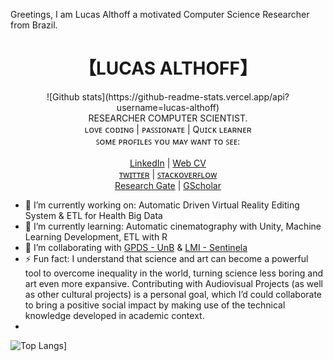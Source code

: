 

Greetings, I am Lucas Althoff a motivated Computer Science Researcher from Brazil.

<h1 align="center"> 【LUCAS ALTHOFF】</h1>
<p align="center">
 ![Github stats](https://github-readme-stats.vercel.app/api?username=lucas-althoff)<br/>
 RESEARCHER COMPUTER SCIENTIST.<br/>
  ʟᴏᴠᴇ ᴄᴏᴅɪɴɢ | ᴘᴀꜱꜱɪᴏɴᴀᴛᴇ | Qᴜɪᴄᴋ ʟᴇᴀʀɴᴇʀ<br/>
  ꜱᴏᴍᴇ ᴘʀᴏꜰɪʟᴇꜱ ʏᴏᴜ ᴍᴀʏ ᴡᴀɴᴛ ᴛᴏ ꜱᴇᴇ: <br/><br/>
  <a href="https://www.linkedin.com/in//lucas-althoff-747451151/" target="_blank">LinkedIn</a> |
  <a href="https://lucas-althoff.github.io/" target="_blank">Web CV</a><br/>
  <a href="https://twitter.com/billdarwaza" target="_blank">ᴛᴡɪᴛᴛᴇʀ</a> |
  <a href="https://www.stackoverflow.com/users/https://stackoverflow.com/users/13046357/lucas-althoff" target="_blank">ꜱᴛᴀᴄᴋᴏᴠᴇʀꜰʟᴏᴡ</a> <br/>
  <a href="https://www.researchgate.net/profile/Lucas-Althoff" target="_blank">Research Gate</a> |
  <a href="https://scholar.google.com.br/citations?hl=pt-BR&user=POn52SkAAAAJ" target="_blank">GScholar</a><br/>
</p>

- 🔭 I’m currently working on: Automatic Driven Virtual Reality Editing System & ETL for Health Big Data 
- 🌱 I’m currently learning: Automatic cinematography with Unity, Machine Learning Development, ETL with R  
- 👯 I’m collaborating with [GPDS - UnB](http://www.gpds.ene.unb.br/) & [LMI - Sentinela](http://www.lmi-sentinela.unb.br/)
- ⚡ Fun fact: I understand that science and art can become a powerful tool to overcome inequality in the world, turning science less boring and art even more expansive. Contributing with Audiovisual Projects (as well as other cultural projects) is a personal goal, which I’d could collaborate to bring a positive social impact by making use of the technical knowledge developed in academic context.
- 
<!--
**lucas-althoff/Lucas-Althoff** is a ✨ _special_ ✨ repository because its `README.md` (this file) appears on your GitHub profile.

Here are some ideas to get you started:

-->

![Top Langs](https://github-readme-stats.vercel.app/api/top-langs/?username=lucas-althoff&layout=compact)]
